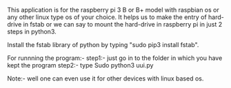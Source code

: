 This application is for the raspberry pi 3 B or B+ model with raspbian os or any other linux type os of your choice. 
It helps us to make the entry of hard-drive in fstab or we can say to mount the hard-drive in raspberry pi in just 2 steps in python3.

Install the fstab library of python by typing "sudo pip3 install fstab".

For runnning the program:- step1:- just go in to the folder in which you have kept the program step2:- type Sudo python3 uui.py


Note:- well one can even use it for other devices with linux based os.
